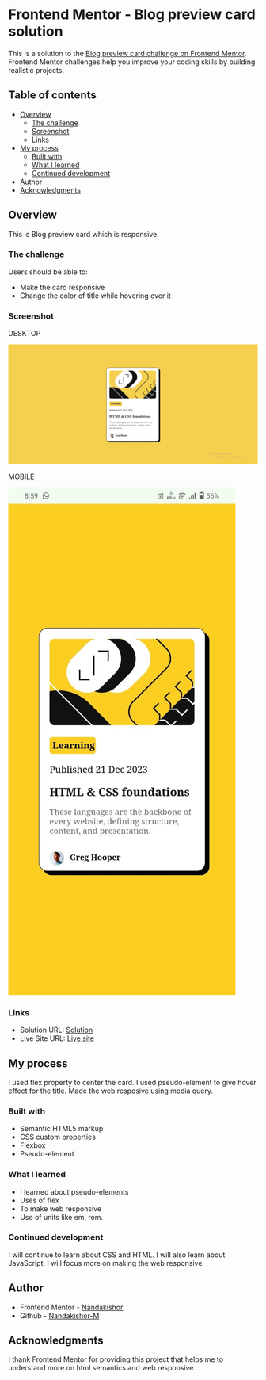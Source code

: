 # Frontend Mentor - Blog preview card solution

This is a solution to the [Blog preview card challenge on Frontend Mentor](https://www.frontendmentor.io/challenges/blog-preview-card-ckPaj01IcS). Frontend Mentor challenges help you improve your coding skills by building realistic projects. 

## Table of contents

- [Overview](#overview)
  - [The challenge](#the-challenge)
  - [Screenshot](#screenshot)
  - [Links](#links)
- [My process](#my-process)
  - [Built with](#built-with)
  - [What I learned](#what-i-learned)
  - [Continued development](#continued-development)
- [Author](#author)
- [Acknowledgments](#acknowledgments)



## Overview

This is Blog preview card which is responsive.

### The challenge

Users should be able to:

- Make the card responsive
- Change the color of title while hovering over it

### Screenshot

DESKTOP

![](./assets/images/screenshot.jpg)

MOBILE

![](./assets/images/mobile-screenshot.jpeg)

### Links

- Solution URL: [Solution](https://github.com/Nandakishor-M/blog-preview-card.git)
- Live Site URL: [Live site](https://nandakishor-m.github.io/blog-preview-card/)

## My process

I used flex property to center the card. I used pseudo-element to give hover effect for the title. Made the web resposive using media query. 
### Built with

- Semantic HTML5 markup
- CSS custom properties
- Flexbox
- Pseudo-element

### What I learned

- I learned about pseudo-elements
- Uses of flex
- To make web responsive
- Use of units like em, rem.

### Continued development

I will continue to learn about CSS and HTML. I will also learn about JavaScript. I will focus more on making the web responsive.

## Author

- Frontend Mentor - [Nandakishor](https://www.frontendmentor.io/profile/Nandakishor-M)
- Github - [Nandakishor-M](https://github.com/Nandakishor-M)

## Acknowledgments

I thank Frontend Mentor for providing this project that helps me to understand more on html semantics and web responsive.